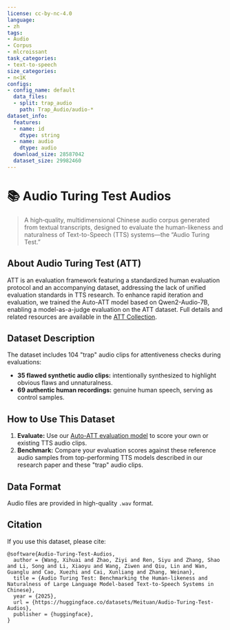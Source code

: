 ```yaml
---
license: cc-by-nc-4.0
language:
- zh
tags:
- Audio
- Corpus
- mlcroissant
task_categories:
- text-to-speech
size_categories:
- n<1K
configs:
- config_name: default
  data_files:
  - split: trap_audio
    path: Trap_Audio/audio-*
dataset_info:
  features:
  - name: id
    dtype: string
  - name: audio
    dtype: audio
  download_size: 28587042
  dataset_size: 29982460
---
```


# 📚 Audio Turing Test Audios

> A high‑quality, multidimensional Chinese audio corpus generated from textual transcripts, designed to evaluate the human-likeness and naturalness of Text-to-Speech (TTS) systems—the “Audio Turing Test.”

## About Audio Turing Test (ATT)

ATT is an evaluation framework featuring a standardized human evaluation protocol and an accompanying dataset, addressing the lack of unified evaluation standards in TTS research. To enhance rapid iteration and evaluation, we trained the Auto-ATT model based on Qwen2-Audio-7B, enabling a model-as-a-judge evaluation on the ATT dataset. Full details and related resources are available in the [ATT Collection](https://huggingface.co/collections/meituan/audio-turing-test-682446320368164faeaf38a4).

## Dataset Description

The dataset includes 104 "trap" audio clips for attentiveness checks during evaluations:

* **35 flawed synthetic audio clips:** intentionally synthesized to highlight obvious flaws and unnaturalness.
* **69 authentic human recordings:** genuine human speech, serving as control samples.

## How to Use This Dataset

1. **Evaluate:** Use our [Auto-ATT evaluation model](https://huggingface.co/Meituan/Auto-ATT) to score your own or existing TTS audio clips.
2. **Benchmark:** Compare your evaluation scores against these reference audio samples from top-performing TTS models described in our research paper and these "trap" audio clips.


## Data Format

Audio files are provided in high-quality `.wav` format.

## Citation

If you use this dataset, please cite:

```
@software{Audio-Turing-Test-Audios,
  author = {Wang, Xihuai and Zhao, Ziyi and Ren, Siyu and Zhang, Shao and Li, Song and Li, Xiaoyu and Wang, Ziwen and Qiu, Lin and Wan, Guanglu and Cao, Xuezhi and Cai, Xunliang and Zhang, Weinan},
  title = {Audio Turing Test: Benchmarking the Human-likeness and Naturalness of Large Language Model-based Text-to-Speech Systems in Chinese},
  year = {2025},
  url = {https://huggingface.co/datasets/Meituan/Audio-Turing-Test-Audios},
  publisher = {huggingface},
}
```